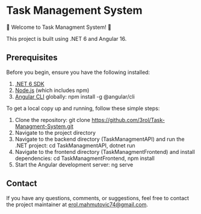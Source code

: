 # Task Management System

🚀 Welcome to Task Managment System! 🚀

This project is built using .NET 6 and Angular 16.

## Prerequisites

Before you begin, ensure you have the following installed:

1. [.NET 6 SDK](https://dotnet.microsoft.com/download/dotnet/6.0) 
2. [Node.js](https://nodejs.org/) (which includes npm)
3. [Angular CLI](https://cli.angular.io/) globally: npm install -g @angular/cli

To get a local copy up and running, follow these simple steps:

1. Clone the repository: git clone https://github.com/3rol/Task-Managment-System.git
2. Navigate to the project directory
3. Navigate to the backend directory (TaskManagmentAPI) and run the .NET project: cd TaskManagmentAPI, dotnet run
4. Navigate to the frontend directory (TaskManagmentFrontend) and install dependencies: cd TaskManagmentFrontend, npm install
5. Start the Angular development server: ng serve

## Contact

If you have any questions, comments, or suggestions, feel free to contact the project maintainer at [erol.mahmutovic74@gmail.com](mailto:erol.mahmutovic74@gmail.com).
